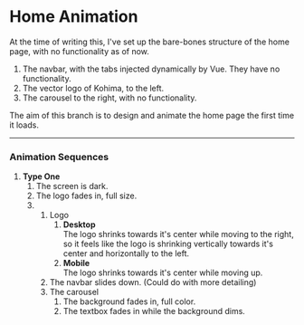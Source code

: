 # Home Animation

At the time of writing this, I've set up the bare-bones structure of the home page, with no 
functionality as of now.

1. The navbar, with the tabs injected dynamically by Vue. They have no functionality.
2. The vector logo of Kohima, to the left.
3. The carousel to the right, with no functionality.

The aim of this branch is to design and animate the home page the first time it loads.
___

### Animation Sequences
1. **Type One**
    1. The screen is dark.
    2. The logo fades in, full size.
    3. 
        1. Logo
            1. **Desktop**  
            The logo shrinks towards it's center while moving to the right, so it feels like
            the logo is shrinking vertically towards it's center and horizontally to the left.
            2. **Mobile**   
            The logo shrinks towards it's center while moving up.
        2. The navbar slides down. (Could do with more detailing)
        3. The carousel
            1. The background fades in, full color.
            2. The textbox fades in while the background dims.  

        
        


 
